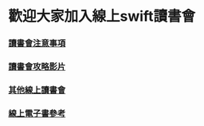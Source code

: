 # 歡迎大家加入線上swift讀書會

### [讀書會注意事項](http://goo.gl/d9cRJ9)

### [讀書會攻略影片](http://goo.gl/KqX6Xj)

### [其他線上讀書會](http://goo.gl/mQbjWw)

### [線上電子書參考](http://goo.gl/DGyxo1)
